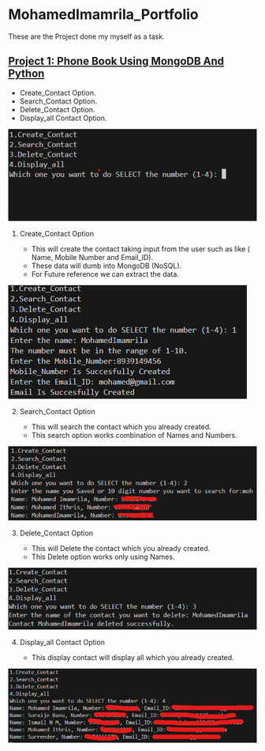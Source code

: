 # MohamedImamrila_Portfolio
These are the Project done my myself as a task.

## [Project 1: Phone Book Using MongoDB And Python](MongoDB_Internal_Task.py) 

* Create_Contact Option.
* Search_Contact Option.
* Delete_Contact Option.
* Display_all Contact Option.

![](https://github.com/MohamedImamrila/MohamedImamrila_Portfolio/blob/main/Screenshot%202024-03-07%20195540.png?raw=true)

1. Create_Contact Option

   * This will create the contact taking input from the user such as like ( Name, Mobile Number and Email_ID).
   * These data will dumb into MongoDB (NoSQL).
   * For Future reference we can extract the data.
  
![](https://github.com/MohamedImamrila/MohamedImamrila_Portfolio/blob/main/Screenshot%202024-03-07%20200737.png?raw=true)

2. Search_Contact Option

   * This will search the contact which you already created.
   * This search option works combination of Names and Numbers.
  
![](https://github.com/MohamedImamrila/MohamedImamrila_Portfolio/blob/main/Screenshot%202024-03-07%20201126.png?raw=true)
  
3. Delete_Contact Option

   * This will Delete the contact which you already created.
   * This Delete option works only using Names.
  
![](https://github.com/MohamedImamrila/MohamedImamrila_Portfolio/blob/main/Screenshot%202024-03-07%20201447.png?raw=true)

4. Display_all Contact Option
   
   * This display contact will display all which you already created.
  
![](https://github.com/MohamedImamrila/MohamedImamrila_Portfolio/blob/main/Screenshot%202024-03-07%20201726.png?raw=true)
